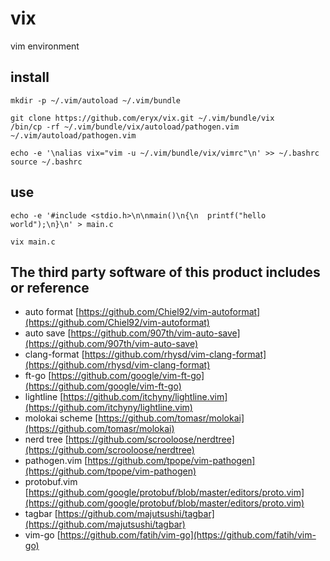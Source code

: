 # vix
vim environment


## install

``` shell
mkdir -p ~/.vim/autoload ~/.vim/bundle

git clone https://github.com/eryx/vix.git ~/.vim/bundle/vix
/bin/cp -rf ~/.vim/bundle/vix/autoload/pathogen.vim ~/.vim/autoload/pathogen.vim

echo -e '\nalias vix="vim -u ~/.vim/bundle/vix/vimrc"\n' >> ~/.bashrc
source ~/.bashrc
```


## use
``` shell
echo -e '#include <stdio.h>\n\nmain()\n{\n  printf("hello world");\n}\n' > main.c

vix main.c
```

## The third party software of this product includes or reference

* auto format [https://github.com/Chiel92/vim-autoformat](https://github.com/Chiel92/vim-autoformat)
* auto save [https://github.com/907th/vim-auto-save](https://github.com/907th/vim-auto-save)
* clang-format [https://github.com/rhysd/vim-clang-format](https://github.com/rhysd/vim-clang-format)
* ft-go [https://github.com/google/vim-ft-go](https://github.com/google/vim-ft-go)
* lightline [https://github.com/itchyny/lightline.vim](https://github.com/itchyny/lightline.vim)
* molokai scheme [https://github.com/tomasr/molokai](https://github.com/tomasr/molokai)
* nerd tree [https://github.com/scrooloose/nerdtree](https://github.com/scrooloose/nerdtree)
* pathogen.vim [https://github.com/tpope/vim-pathogen](https://github.com/tpope/vim-pathogen)
* protobuf.vim [https://github.com/google/protobuf/blob/master/editors/proto.vim](https://github.com/google/protobuf/blob/master/editors/proto.vim)
* tagbar [https://github.com/majutsushi/tagbar](https://github.com/majutsushi/tagbar)
* vim-go [https://github.com/fatih/vim-go](https://github.com/fatih/vim-go)
